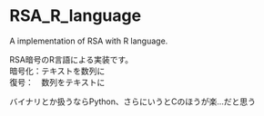 # RSA_R_language
A implementation of RSA with R language.  
  
RSA暗号のR言語による実装です。  
暗号化：テキストを数列に  
復号：　数列をテキストに  
  
バイナリとか扱うならPython、さらにいうとCのほうが楽...だと思う
